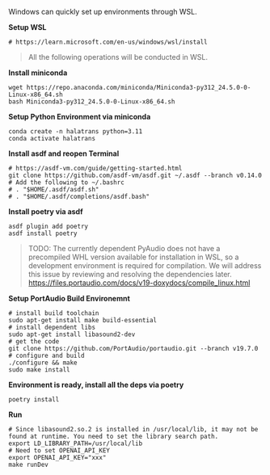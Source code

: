 Windows can quickly set up environments through WSL.

**Setup WSL** 

```shell
# https://learn.microsoft.com/en-us/windows/wsl/install
```

> All the following operations will be conducted in WSL.

**Install miniconda** 

```shell
wget https://repo.anaconda.com/miniconda/Miniconda3-py312_24.5.0-0-Linux-x86_64.sh
bash Miniconda3-py312_24.5.0-0-Linux-x86_64.sh
```

**Setup Python Environment via miniconda**

```shell
conda create -n halatrans python=3.11
conda activate halatrans
```

**Install asdf and reopen Terminal**

```shell
# https://asdf-vm.com/guide/getting-started.html
git clone https://github.com/asdf-vm/asdf.git ~/.asdf --branch v0.14.0
# Add the following to ~/.bashrc
# . "$HOME/.asdf/asdf.sh"
# . "$HOME/.asdf/completions/asdf.bash"
```

**Install poetry via asdf**

```shell
asdf plugin add poetry
asdf install poetry
```

> TODO: The currently dependent PyAudio does not have a precompiled WHL version available for installation in WSL, so a development environment is required for compilation. We will address this issue by reviewing and resolving the dependencies later. 
> https://files.portaudio.com/docs/v19-doxydocs/compile_linux.html

**Setup PortAudio Build Environemnt**

```shell
# install build toolchain
sudo apt-get install make build-essential
# install dependent libs
sudo apt-get install libasound2-dev
# get the code
git clone https://github.com/PortAudio/portaudio.git --branch v19.7.0
# configure and build
./configure && make
sudo make install
```

**Environment is ready, install all the deps via poetry**

```shell
poetry install
```

**Run**

```shell
# Since libasound2.so.2 is installed in /usr/local/lib, it may not be found at runtime. You need to set the library search path.
export LD_LIBRARY_PATH=/usr/local/lib 
# Need to set OPENAI_API_KEY
export OPENAI_API_KEY="xxx"
make runDev
```

